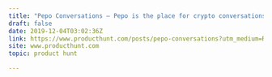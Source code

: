 ```yaml
---
title: "Pepo Conversations — Pepo is the place for crypto conversations"
draft: false
date: 2019-12-04T03:02:36Z
link: https://www.producthunt.com/posts/pepo-conversations?utm_medium=RSS&utm_source=hune
site: www.producthunt.com
topic: product hunt  

---
```

